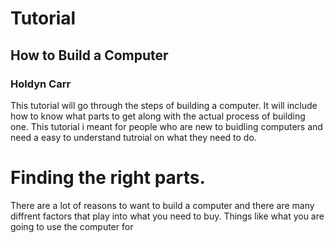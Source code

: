 # Tutorial
## How to Build a Computer
### Holdyn Carr
This tutorial will go through the steps of building a computer. It will include how to know what parts to get along with the actual process of building one.
This tutorial i meant for people who are new to buidling computers and need a easy to understand tutroial on what they need to do.

# Finding the right parts.
There are a lot of reasons to want to build a computer and there are many diffrent factors that play into what you need to buy. Things like what you are going to use the computer for 
